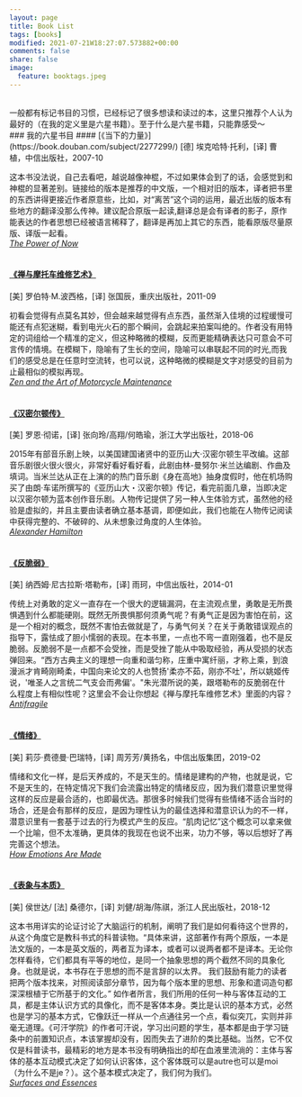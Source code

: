 ```yaml
---
layout: page
title: Book List
tags: [books]
modified: 2021-07-21W18:27:07.573882+00:00
comments: false
share: false
image:
  feature: booktags.jpeg
---
```

<br />
一般都有标记书目的习惯，已经标记了很多想读和读过的本，这里只推荐个人认为最好的（在我的定义里是六星书籍）。至于什么是六星书籍，只能靠感受～
<br />
### 我的六星书目
#### [《当下的力量》](https://book.douban.com/subject/2277299/)
[德] 埃克哈特·托利，[译] 曹植，中信出版社，2007-10  

这本书没法说，自己去看吧，越说越像神棍，不过如果体会到了的话，会感觉到和神棍的显著差别。链接给的版本是推荐的中文版，一个相对旧的版本，译者把书里的东西讲得更接近作者原意些，比如，对“离苦”这个词的运用，最近出版的版本有些地方的翻译没那么传神。建议配合原版一起读,翻译总是会有译者的影子，原作能表达的作者思想已经被语言稀释了，翻译是再加上其它的东西，能看原版尽量原版、译版一起看。  
_[The Power of Now](https://book.douban.com/subject/2082251/)_  
<br>

#### [《禅与摩托车维修艺术》](https://book.douban.com/subject/6811366/)
[美] 罗伯特·M.波西格，[译] 张国辰，重庆出版社，2011-09  

初看会觉得有点莫名其妙，但会越来越觉得有点东西，虽然渐入佳境的过程缓慢可能还有点犯迷糊，看到电光火石的那个瞬间，会跳起来拍案叫绝的。作者没有用特定的词组给一个精准的定义，但这种略微的模糊，反而更能精确表达只可意会不可言传的情境。在模糊下，隐喻有了生长的空间，隐喻可以串联起不同的时光,而我们的感受总是在任意时空流转，也可以说，这种略微的模糊是文字对感受的目前为止最相似的模拟再现。  
_[Zen and the Art of Motorcycle Maintenance](https://book.douban.com/subject/1478120/)_  
<br>

#### [《汉密尔顿传》](https://book.douban.com/subject/27598715/)  
[美] 罗恩·彻诺，[译] 张向玲/高翔/何皓瑜，浙江大学出版社，2018-06  

2015年有部音乐剧上映，以美国建国诸贤中的亚历山大·汉密尔顿生平改编。这部音乐剧很火很火很火，非常好看好看好看，此剧由林-曼努尔·米兰达编剧、作曲及填词。当米兰达从正在上演的的热门音乐剧《身在高地》抽身度假时，他在机场购买了由朗·车诺所撰写的《亚历山大・汉密尔顿》传记，看完前面几章，当即决定以汉密尔顿为蓝本创作音乐剧。人物传记提供了另一种人生体验方式，虽然他的经验是虚拟的，并且主要由读者确立基本基调，即便如此，我们也能在人物传记阅读中获得完整的、不破碎的、从未想象过角度的人生体验。  
_[Alexander Hamilton](https://book.douban.com/subject/1472836/)_  
<br>

#### [《反脆弱》](https://book.douban.com/subject/25782902/)  
[美] 纳西姆·尼古拉斯·塔勒布，[译] 雨珂，中信出版社，2014-01  

传统上对勇敢的定义一直存在一个很大的逻辑漏洞，在主流观点里，勇敢是无所畏惧遇到什么都能硬刚。既然无所畏惧那何须勇气呢？有勇气正是因为害怕在前，这是一个相对的概念，既然不害怕去做就是了，与勇气何关？在关于勇敢错误观点的指导下，露怯成了胆小懦弱的表现。在本书里，一点也不弯一直刚强着，也不是反脆弱。反脆弱不是一点都不会受挫，而是受挫了能从中吸取经验，再从受损的状态弹回来。“西方古典主义的理想一向重和谐匀称，庄重中寓纤丽，才称上乘，到浪漫派才肯畸刚畸柔，中国向来论文的人也赞扬'柔亦不茹，刚亦不吐'，所以姚姬传说，'唯圣人之言统二气支会而弗偏'。"朱光潜所说的美，跟塔勒布的反脆弱在什么程度上有相似性呢？这里会不会让你想起《禅与摩托车维修艺术》里面的内容？  
_[Antifragile](https://book.douban.com/subject/10545758/)_  
<br>

#### [《情绪》](https://book.douban.com/subject/30443490/)  
[美] 莉莎·费德曼·巴瑞特，[译] 周芳芳/黄扬名，中信出版集团，2019-02  

情绪和文化一样，是后天养成的，不是天生的。情绪是建构的产物，也就是说，它不是天生的，在特定情况下我们会流露出特定的情绪反应，因为我们潜意识里觉得这样的反应是最合适的，也即最优选。那很多时候我们觉得有些情绪不适合当时的场合，还是会有那样的反应，是因为理性认为的最佳选择和潜意识认为的不一样，潜意识里有一套基于过去的行为模式产生的反应。“肌肉记忆”这个概念可以拿来做一个比喻，但不太准确，更具体的我现在也说不出来，功力不够，等以后想好了再完善这个想法。  
_[How Emotions Are Made](https://book.douban.com/subject/26816436/)_  
<br>

#### [《表象与本质》](https://book.douban.com/subject/30383926/)
[美] 侯世达/ [法] 桑德尔，[译] 刘健/胡海/陈祺，浙江人民出版社，2018-12

这本书用详实的论证讨论了大脑运行的机制，阐明了我们是如何看待这个世界的，从这个角度它是教科书式的科普读物。“具体来讲，这部著作有两个原版，一本是法文版的，一本是英文版的，两者互为译本，或者可以说两者都不是译本。无论你怎样看待，它们都具有平等的地位，是同一个抽象思想的两个截然不同的具象化身。也就是说，本书存在于思想的而不是言辞的以太界。 我们鼓励有能力的读者把两个版本找来，对照阅读部分章节，因为每个版本里的思想、形象和遣词造句都深深根植于它所基于的文化。” 如作者所言，我们所用的任何一种与客体互动的工具，都是主体认识方式的具像化，而不是客体本身。类比是认识的基本方式，必然也是学习的基本方式，它像跃迁一样从一个点通往另一个点，看似突兀，实则并非毫无道理。《可汗学院》的作者可汗说，学习出问题的学生，基本都是由于学习链条中的前置知识点，本该掌握却没有，因而失去了进阶的类比基础。当然，它不仅仅是科普读书，最精彩的地方是本书没有明确指出的却在血液里流淌的：主体与客体的基本互动模式决定了如何认识客体，这个客体既可以是autre也可以是moi（为什么不是je？）。这个基本模式决定了，我们何为我们。  
_[Surfaces and Essences](https://book.douban.com/subject/4778777/)_  
<br>

<br>
